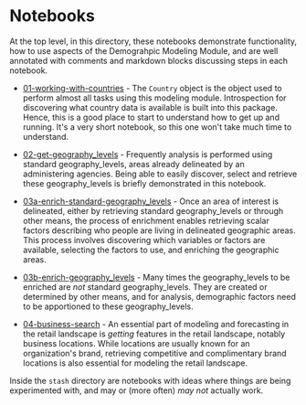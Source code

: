 # Notebooks

At the top level, in this directory, these notebooks demonstrate functionality, how to use aspects of the Demograhpic 
Modeling Module, and are well annotated with comments and markdown blocks discussing steps in each notebook.

* [01-working-with-countries](./01-working-with_countries) - The `Country` object is the object used to perform almost
all tasks using this modeling module. Introspection for discovering what country data is available is built into this
package. Hence, this is a good place to start to understand how to get up and running. It's a very short notebook, so
this one won't take much time to understand.

* [02-get-geography_levels](./01-get-geographies.ipynb) - Frequently analysis is performed using standard geography_levels, areas 
already delineated by an administering agencies. Being able to easily discover, select and retrieve these geography_levels
is briefly demonstrated in this notebook.

* [03a-enrich-standard-geography_levels](./02a-enrich-standard-geographies.ipynb) - Once an area of interest is delineated, 
either by retrieving standard geography_levels or through other means, the process of enrichment enables retrieving scalar 
factors describing who people are living in delineated geographic areas. This process involves discovering which 
variables or factors are available, selecting the factors to use, and enriching the geographic areas.

* [03b-enrich-geography_levels](./02b-enrich-geographies.ipynb) - Many times the geography_levels to be enriched are _not_ 
standard geography_levels. They are created or determined by other means, and for analysis, demographic factors need to be 
apportioned to these geography_levels.

* [04-business-search](./03-business-search.ipynb) - An essential part of modeling and forecasting in the retail 
landscape is _getting_ features in the retail landscape, notably business locations. While locations are usually
known for an organization's brand, retrieving competitive and complimentary brand locations is also essential for
modeling the retail landscape.

Inside the `stash` directory are notebooks with ideas where things are being experimented with, and may or (more often) 
_may not_ actually work.